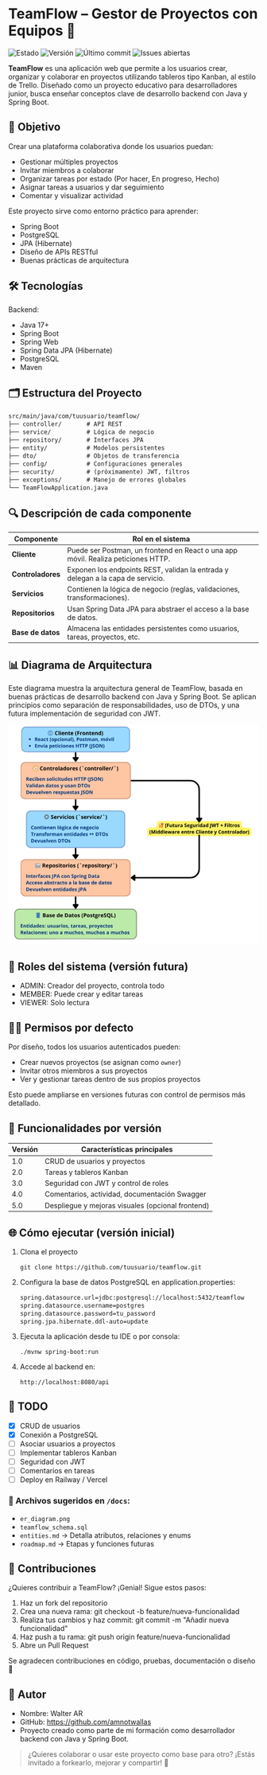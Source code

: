 TeamFlow – Gestor de Proyectos con Equipos 🧩
=============================================

![Estado](https://img.shields.io/badge/Estado-En%20progreso-green)
![Versión](https://img.shields.io/badge/Versi%C3%B3n-1.0-blue)
![Último commit](https://img.shields.io/github/last-commit/amnotwallas/teamflow)
![Issues abiertas](https://img.shields.io/github/issues/amnotwallas/teamflow)

**TeamFlow** es una aplicación web que permite a los usuarios crear, organizar y colaborar en proyectos utilizando tableros tipo Kanban, al estilo de Trello. Diseñado como un proyecto educativo para desarrolladores junior, busca enseñar conceptos clave de desarrollo backend con Java y Spring Boot.

🎯 Objetivo
-----------
Crear una plataforma colaborativa donde los usuarios puedan:

- Gestionar múltiples proyectos
- Invitar miembros a colaborar
- Organizar tareas por estado (Por hacer, En progreso, Hecho)
- Asignar tareas a usuarios y dar seguimiento
- Comentar y visualizar actividad

Este proyecto sirve como entorno práctico para aprender:
- Spring Boot
- PostgreSQL
- JPA (Hibernate)
- Diseño de APIs RESTful
- Buenas prácticas de arquitectura

🛠️ Tecnologías
----------------
Backend:
- Java 17+
- Spring Boot
- Spring Web
- Spring Data JPA (Hibernate)
- PostgreSQL
- Maven

🗂️ Estructura del Proyecto
----------------------------
```
src/main/java/com/tuusuario/teamflow/
├── controller/       # API REST
├── service/          # Lógica de negocio
├── repository/       # Interfaces JPA
├── entity/           # Modelos persistentes
├── dto/              # Objetos de transferencia
├── config/           # Configuraciones generales
├── security/         # (próximamente) JWT, filtros
├── exceptions/       # Manejo de errores globales
└── TeamFlowApplication.java
```

🔍 Descripción de cada componente
---------------------------------

| **Componente**     | **Rol en el sistema**                                                                 |
|--------------------|----------------------------------------------------------------------------------------|
| **Cliente**        | Puede ser Postman, un frontend en React o una app móvil. Realiza peticiones HTTP.     |
| **Controladores**  | Exponen los endpoints REST, validan la entrada y delegan a la capa de servicio.       |
| **Servicios**      | Contienen la lógica de negocio (reglas, validaciones, transformaciones).              |
| **Repositorios**   | Usan Spring Data JPA para abstraer el acceso a la base de datos.                      |
| **Base de datos**  | Almacena las entidades persistentes como usuarios, tareas, proyectos, etc.            |

📊 Diagrama de Arquitectura
----------------------------
Este diagrama muestra la arquitectura general de TeamFlow, basada en buenas prácticas de desarrollo backend con Java y Spring Boot. Se aplican principios como separación de responsabilidades, uso de DTOs, y una futura implementación de seguridad con JWT.

![Arquitectura](docs/arquitectura.png)

🔐 Roles del sistema (versión futura)
-------------------------------------
- ADMIN: Creador del proyecto, controla todo
- MEMBER: Puede crear y editar tareas
- VIEWER: Solo lectura

🧑‍💻 Permisos por defecto
--------------------------
Por diseño, todos los usuarios autenticados pueden:

- Crear nuevos proyectos (se asignan como `owner`)
- Invitar otros miembros a sus proyectos
- Ver y gestionar tareas dentro de sus propios proyectos

Esto puede ampliarse en versiones futuras con control de permisos más detallado.


📌 Funcionalidades por versión
-------------------------------
| Versión | Características principales                          |
|---------|------------------------------------------------------|
| 1.0     | CRUD de usuarios y proyectos                         |
| 2.0     | Tareas y tableros Kanban                             |
| 3.0     | Seguridad con JWT y control de roles                 |
| 4.0     | Comentarios, actividad, documentación Swagger        |
| 5.0     | Despliegue y mejoras visuales (opcional frontend)    |

🌐 Cómo ejecutar (versión inicial)
-----------------------------------
1. Clona el proyecto
   ```
   git clone https://github.com/tuusuario/teamflow.git
   ```
3. Configura la base de datos PostgreSQL en application.properties:
   ```
   spring.datasource.url=jdbc:postgresql://localhost:5432/teamflow
   spring.datasource.username=postgres
   spring.datasource.password=tu_password
   spring.jpa.hibernate.ddl-auto=update
   ```
   
5. Ejecuta la aplicación desde tu IDE o por consola:
   ```
   ./mvnw spring-boot:run
   ```
7. Accede al backend en:
   ```
   http://localhost:8080/api
   ```
📝 TODO
--------
- [x] CRUD de usuarios
- [x] Conexión a PostgreSQL
- [ ] Asociar usuarios a proyectos
- [ ] Implementar tableros Kanban
- [ ] Seguridad con JWT
- [ ] Comentarios en tareas
- [ ] Deploy en Railway / Vercel

### 📁 Archivos sugeridos en `/docs`:

- `er_diagram.png`
- `teamflow_schema.sql`
- `entities.md` → Detalla atributos, relaciones y enums
- `roadmap.md` → Etapas y funciones futuras

🤝 Contribuciones
-----------------
¿Quieres contribuir a TeamFlow? ¡Genial! Sigue estos pasos:

1. Haz un fork del repositorio
2. Crea una nueva rama: git checkout -b feature/nueva-funcionalidad
3. Realiza tus cambios y haz commit: git commit -m "Añadir nueva funcionalidad"
4. Haz push a tu rama: git push origin feature/nueva-funcionalidad
5. Abre un Pull Request

Se agradecen contribuciones en código, pruebas, documentación o diseño 🎨

👤 Autor
--------
- Nombre: Walter AR
- GitHub: https://github.com/amnotwallas
- Proyecto creado como parte de mi formación como desarrollador backend con Java y Spring Boot.

> ¿Quieres colaborar o usar este proyecto como base para otro? ¡Estás invitado a forkearlo, mejorar y compartir! 💬
